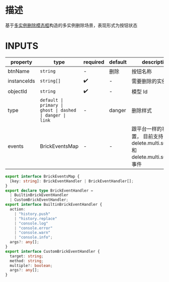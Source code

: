 [//]: # "business-bricks/cmdb-instances/multiple-instance-delete-template.ts"

# 描述

基于[多实例删除模态框](developers/brick-book/brick/cmdb-instances.instance-delete)构造的多实例删除场景，表现形式为按钮状态

# INPUTS

| property    | type                                                      | required | default | description                                                                       |
| ----------- | --------------------------------------------------------- | -------- | ------- | --------------------------------------------------------------------------------- |
| btnName     | `string`                                                  | -        | 删除    | 按钮名称                                                                          |
| instanceIds | `string[]`                                                | ✔️       | -       | 需要删除的实例 Id                                                                 |
| objectId    | `string`                                                  | ✔️       | -       | 模型 Id                                                                           |
| type        | `default \| primary \| ghost \| dashed \| danger \| link` | -        | danger  | 删除样式                                                                          |
| events      | BrickEventsMap                                            | -        | -       | 跟平台一样的事件配置， 目前支持 delete.multi.success 和 delete.multi.success 事件 |

```typescript
export interface BrickEventsMap {
  [key: string]: BrickEventHandler | BrickEventHandler[];
}
export declare type BrickEventHandler =
  | BuiltinBrickEventHandler
  | CustomBrickEventHandler;
export interface BuiltinBrickEventHandler {
  action:
    | "history.push"
    | "history.replace"
    | "console.log"
    | "console.error"
    | "console.warn"
    | "console.info";
  args?: any[];
}
export interface CustomBrickEventHandler {
  target: string;
  method: string;
  multiple?: boolean;
  args?: any[];
}
```
